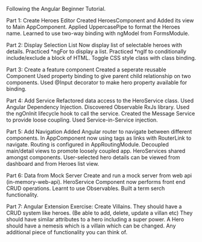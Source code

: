 Following the Angular Beginner Tutorial.

Part 1: Create Heroes Editor
	Created HeroesComponent and Added its view to Main AppComponent.
	Applied UppercasePipe to format the Heroes name.
	Learned to use two-way binding with ngModel from FormsModule.

Part 2: Display Selection List
	Now display list of selectable heroes with details.
	Practiced *ngFor to display a list.
	Practiced *ngIf to conditionally include/exclude a block of HTML.
	Toggle CSS style class with class binding.

Part 3: Create a feature component
	Created a seperate reusable Component 
	Used property binding to give parent child relationship on two components.
	Used @Input decorator to make hero property available for binding.

Part 4: Add Service
	Refactored data access to the HeroService class.
	Used Angular Dependency Injection.
	Discovered Observable RxJs library.
	Used the ngOnInit lifecycle hook to call the service.
	Created the Message Service to provide loose coupling.
	Used Service-in-Service injection.

Part 5: Add Navigation
	Added Angular router to navigate between different components.
	In AppComponent now using <a> tags as links with RouterLink to navigate.
	Routing is configured in AppRoutingModule.
	Decoupled main/detail views to promote loosely coupled app.
	HeroServices shared amongst components.
	User-selected hero details can be viewed from dashboard and from Heroes list view.

Part 6: Data from Mock Server
	Create and run a mock server from web api (in-memory-web-api).
	HeroService Component now performs front end CRUD operations.
	Learnt to use Observables.
	Built a term serch functionality.

Part 7: Angular Extension Exercise: Create Villains.
	They should have a CRUD system like heroes. (Be able to add, delete, update a villan etc)
	They should have similar attributes to a hero including a super power.
	A Hero should have a nemesis which is a villain which can be changed.
	Any additional piece of functionality you can think of.

  
